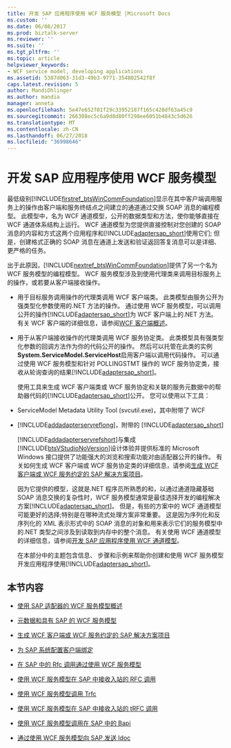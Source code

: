 ```yaml
---
title: 开发 SAP 应用程序使用 WCF 服务模型 |Microsoft Docs
ms.custom: ''
ms.date: 06/08/2017
ms.prod: biztalk-server
ms.reviewer: ''
ms.suite: ''
ms.tgt_pltfrm: ''
ms.topic: article
helpviewer_keywords:
- WCF service model, developing applications
ms.assetid: 5387d063-31d3-49b3-9771-354802542f8f
caps.latest.revision: 5
author: MandiOhlinger
ms.author: mandia
manager: anneta
ms.openlocfilehash: 5e47e652f01f29c33952187f165c428df63a45c9
ms.sourcegitcommit: 266308ec5c6a9d8d80ff298ee6051b4843c5d626
ms.translationtype: MT
ms.contentlocale: zh-CN
ms.lasthandoff: 06/27/2018
ms.locfileid: "36998646"
---
```

# <a name="develop-sap-applications-using-the-wcf-service-model"></a>开发 SAP 应用程序使用 WCF 服务模型
最低级别[!INCLUDE[firstref_btsWinCommFoundation](../../includes/firstref-btswincommfoundation-md.md)]显示在其中客户端调用服务上的操作由客户端和服务终结点之间建立的通道通过交换 SOAP 消息的编程模型。 此模型中，名为 WCF 通道模型，公开的数据类型和方法，使你能够直接在 WCF 通道体系结构上运行。 WCF 通道模型为您提供直接控制对您创建的 SOAP 消息的内容和方式这两个应用程序和[!INCLUDE[adaptersap_short](../../includes/adaptersap-short-md.md)]使用它们; 但是，创建格式正确的 SOAP 消息在通道上发送和验证返回答复消息可以是详细、 更严格的任务。  
  
 出于此原因，[!INCLUDE[nextref_btsWinCommFoundation](../../includes/nextref-btswincommfoundation-md.md)]提供了另一个名为 WCF 服务模型的编程模型。 WCF 服务模型涉及到使用代理类来调用目标服务上的操作，或若要从客户端接收操作。  
  
- 用于目标服务调用操作的代理类调用 WCF 客户端类。 此类模型由服务公开为强类型化参数使用的.NET 方法的操作。 通过使用 WCF 服务模型，可以调用公开的操作[!INCLUDE[adaptersap_short](../../includes/adaptersap-short-md.md)]为 WCF 客户端上的.NET 方法。 有关 WCF 客户端的详细信息，请参阅[WCF 客户端概述](https://msdn.microsoft.com/library/ms735103.aspx)。
  
- 用于从客户端接收操作的代理类调用 WCF 服务协定类。 此类模型具有强类型化参数的回调方法作为你的代码公开的操作。 然后可以托管在此类的实例**System.ServiceModel.ServiceHost**启用客户端以调用代码操作。 可以通过使用 WCF 服务模型和针对 POLLINGSTMT 操作的 WCF 服务协定类，接收从轮询查询的结果[!INCLUDE[adaptersap_short](../../includes/adaptersap-short-md.md)]。  
  
  使用工具来生成 WCF 客户端类或 WCF 服务协定和关联的服务元数据中的帮助器代码的[!INCLUDE[adaptersap_short](../../includes/adaptersap-short-md.md)]公开。 您可以使用以下工具：  
  
- ServiceModel Metadata Utility Tool (svcutil.exe)，其中附带了 WCF  
  
- [!INCLUDE[addadapterservreflong](../../includes/addadapterservreflong-md.md)]，附带的 [!INCLUDE[adaptersap_short](../../includes/adaptersap-short-md.md)]  
  
  [!INCLUDE[addadapterservrefshort](../../includes/addadapterservrefshort-md.md)]与集成[!INCLUDE[btsVStudioNoVersion](../../includes/btsvstudionoversion-md.md)]设计体验并提供标准的 Microsoft Windows 接口提供了功能强大的浏览和搜索功能对由适配器公开的操作。 有关如何生成 WCF 客户端或 WCF 服务协定类的详细信息，请参阅[生成 WCF 客户端或 WCF 服务约定的 SAP 解决方案项目](../../adapters-and-accelerators/adapter-sap/generate-a-wcf-client-or-a-wcf-service-contract-for-sap-solution-artifacts.md)。  
  
  因为它提供的模型，这就是.NET 程序员所熟悉的和，以通过通道隐藏基础 SOAP 消息交换的复杂性时，WCF 服务模型通常是最佳选择开发的编程解决方案[!INCLUDE[adaptersap_short](../../includes/adaptersap-short-md.md)]。 但是，有些的方案中的 WCF 通道模型可能更好的选择;特别是在哪种流式处理方案非常重要。 这是因为序列化和反序列化的 XML 表示形式中的 SOAP 消息的对象和用来表示它们的服务模型中的.NET 类型之间涉及到读取到内存中的整个消息。 有关使用 WCF 通道模型的详细信息，请参阅[开发 SAP 应用程序使用 WCF 通道模型](../../adapters-and-accelerators/adapter-sap/develop-sap-applications-using-the-wcf-channel-model.md)。
  
  在本部分中的主题包含信息、 步骤和示例来帮助你创建和使用 WCF 服务模型开发应用程序使用[!INCLUDE[adaptersap_short](../../includes/adaptersap-short-md.md)]。  
  
## <a name="in-this-section"></a>本节内容  
  
-   [使用 SAP 适配器的 WCF 服务模型概述](../../adapters-and-accelerators/adapter-sap/overview-of-the-wcf-service-model-with-the-sap-adapter.md)  
  
-   [元数据和具有 SAP 的 WCF 服务模型](../../adapters-and-accelerators/adapter-sap/metadata-and-the-wcf-service-model-with-sap.md)  
  
-   [生成 WCF 客户端或 WCF 服务约定的 SAP 解决方案项目](../../adapters-and-accelerators/adapter-sap/generate-a-wcf-client-or-a-wcf-service-contract-for-sap-solution-artifacts.md)  
  
-   [为 SAP 系统配置客户端绑定](../../adapters-and-accelerators/adapter-sap/configure-a-client-binding-for-the-sap-system.md)  
  
-   [在 SAP 中的 Rfc 调用通过使用 WCF 服务模型](../../adapters-and-accelerators/adapter-sap/invoke-rfcs-in-sap-using-the-wcf-service-model.md)  
  
-   [使用 WCF 服务模型在 SAP 中接收入站的 RFC 调用](../../adapters-and-accelerators/adapter-sap/receive-inbound-rfc-calls-in-sap-using-the-wcf-service-model.md)  
  
-   [使用 WCF 服务模型调用 Trfc](../../adapters-and-accelerators/adapter-sap/invoke-trfcs-in-sap-using-the-wcf-service-model.md)  
  
-   [使用 WCF 服务模型在 SAP 中接收入站的 tRFC 调用](../../adapters-and-accelerators/adapter-sap/receive-inbound-trfc-calls-in-sap-using-the-wcf-service-model.md)  
  
-   [使用 WCF 服务模型调用在 SAP 中的 Bapi](../../adapters-and-accelerators/adapter-sap/invoke-bapis-in-sap-using-the-wcf-service-model.md)  
  
-   [通过使用 WCF 服务模型向 SAP 发送 Idoc](../../adapters-and-accelerators/adapter-sap/send-idocs-to-sap-using-the-wcf-service-model.md)